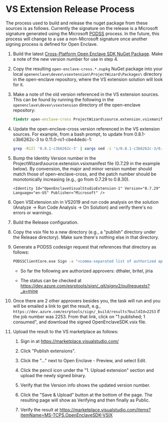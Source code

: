 # VS Extension Release Process

The process used to build and release the nuget package from these
sources is as follows.  Currently the signature on the release is
a Microsoft signature generated using the Microsoft [PODSS](https://aka.ms/podss) process.
In the future, this process will change to a use a non-Microsoft
signature once another signing process is defined for Open Enclave.

1. Build the latest [Cross-Platform Open Enclave SDK NuGet Package](../cross-nuget/README.md).
   Make a note of the new version number for use in step 4.

2. Copy the resulting `open-enclave-cross.*.nupkg` NuGet package
   into your local `openenclave\devex\vsextension\ProjectWizard\Packages\`
   directory in the open-enclave repository, where the VS extension solution
   will look for it.

3. Make a note of the old version referenced in the VS extension sources.
   This can be found by running the following in the
   `openenclave\devex\vsextension` directory of the open-enclave repository:

      ```cmd
      findstr open-enclave-cross ProjectWizard\source.extension.vsixmanifest
      ```

4. Update the open-enclave-cross version referenced in the VS extension
   sources. For example, from a bash prompt, to update from
   0.8.1-c3b6262c-3 to 0.11.0-rc1-cbe4dedc-1:

      ```bash
      grep -RiIl '0.8.1-c3b6262c-3' | xargs sed -i 's/0.8.1-c3b6262c-3/0.11.0-rc1-cbe4dedc-1/g'
      ```

5. Bump the Identity Version number in the ProjectWizard\source.extension.vsixmanifest
   file (0.7.29 in the example below). By convension, the major and minor version
   number should match those of open-enclave-cross, and the patch
   number should be monotonically increasing (e.g., go from 0.7.29 to 0.8.30).

      ```
      <Identity Id="OpenEnclaveVisualStudioExtension-1" Version="0.7.29" Language="en-US" Publisher="Microsoft" />
      ```

6. Open VSExtension.sln in VS2019 and run code analysis on the solution
   (Analyze -> Run Code Analysis -> On Solution) and verify there's no
   errors or warnings.

7. Build the Release configuration.

8. Copy the vsix file to a new directory (e.g., a "publish" directory under
   the Release directory).  Make sure there's nothing else in that directory.

9. Generate a PODSS codesign request that references that directory as follows:

    ```cmd
    PODSSClientCore.exe Sign -a "<comma-separated list of authorized approver usernames>" -s "<full path to the publish directory used in step 4>" -dn "Open Enclave VSIX" -du "https://github.com/openenclave/openenclave/blob/master/docs/GettingStartedDocs/visualstudio_dev.md" -c "100040160"
    ```

    * So far the following are authorized approvers: dthaler, britel, jiria

    * The status can be checked at https://dev.azure.com/esrptools/sign/_git/signv2/pullrequests?_a=mine

10. Once there are 2 other approvers besides you, the task will run and you
   will be emailed a link to get the result, e.g.,
   `https://dev.azure.com/esrptools/sign/_build/results?buildId=2253`
   if the job number was 2253.  From that link, click on
   "1 published; 1 consumed", and
   download the signed OpenEnclaveSDK.vsix file.

11. Upload the result to the VS marketplace as follows:

    1. Sign in at https://marketplace.visualstudio.com/

    2. Click "Publish extensions".

    3. Click the "..." next to Open Enclave - Preview, and select Edit.

    4. Click the pencil icon under the "1. Upload extension" section and
       upload the newly signed binary.

    5. Verify that the Version info shows the updated version number.

    6. Click the "Save & Upload" button at the bottom of the page.
       The resulting page will show as Verifying and then finally as Public.

    7. Verify the result at https://marketplace.visualstudio.com/items?itemName=MS-TCPS.OpenEnclaveSDK-VSIX
